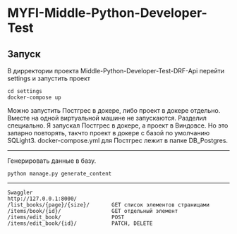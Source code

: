 # MYFI-Middle-Python-Developer-Test


## Запуск

В дирректории проекта Middle-Python-Developer-Test-DRF-Api перейти settings и запустить проект 

```console
cd settings
docker-compose up
```

Можно запустить Постгрес в докере, либо проект в докере отдельно. Вместе на одной виртуальной машине не запускаются. Разделил специально. Я запускал Постгрес в докере, а проект в Виндовсе. Но это запарно повторять, такчто проект в докере с базой по умолчанию SQLight3. docker-compose.yml для Постгрес лежит в папке DB_Postgres.

---
Генерировать данные в базу. 
```console
python manage.py generate_content
```
---
```
Swaggler 
http://127.0.0.1:8000/
/list_books/{page}/{size}/       GET список элементов страницами 
/items/book/{id}/                GET отдельный элемент
/items/edit_book/                POST
/items/edit_book/{id}/           PATCH, DELETE
```
